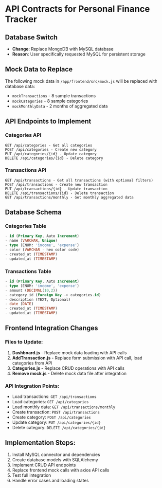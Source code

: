 # API Contracts for Personal Finance Tracker

## Database Switch
- **Change**: Replace MongoDB with MySQL database
- **Reason**: User specifically requested MySQL for persistent storage

## Mock Data to Replace
The following mock data in `/app/frontend/src/mock.js` will be replaced with database data:
- `mockTransactions` - 8 sample transactions
- `mockCategories` - 8 sample categories  
- `mockMonthlyData` - 2 months of aggregated data

## API Endpoints to Implement

### Categories API
```
GET /api/categories - Get all categories
POST /api/categories - Create new category
PUT /api/categories/{id} - Update category
DELETE /api/categories/{id} - Delete category
```

### Transactions API  
```
GET /api/transactions - Get all transactions (with optional filters)
POST /api/transactions - Create new transaction
PUT /api/transactions/{id} - Update transaction
DELETE /api/transactions/{id} - Delete transaction
GET /api/transactions/monthly - Get monthly aggregated data
```

## Database Schema

### Categories Table
```sql
- id (Primary Key, Auto Increment)
- name (VARCHAR, Unique)
- type (ENUM: 'income', 'expense') 
- color (VARCHAR - hex color code)
- created_at (TIMESTAMP)
- updated_at (TIMESTAMP)
```

### Transactions Table
```sql
- id (Primary Key, Auto Increment)
- type (ENUM: 'income', 'expense')
- amount (DECIMAL(10,2))
- category_id (Foreign Key -> categories.id)
- description (TEXT, Optional)
- date (DATE)
- created_at (TIMESTAMP)
- updated_at (TIMESTAMP)
```

## Frontend Integration Changes

### Files to Update:
1. **Dashboard.js** - Replace mock data loading with API calls
2. **AddTransaction.js** - Replace form submission with API call, load categories from API
3. **Categories.js** - Replace CRUD operations with API calls
4. **Remove mock.js** - Delete mock data file after integration

### API Integration Points:
- Load transactions: `GET /api/transactions`
- Load categories: `GET /api/categories` 
- Load monthly data: `GET /api/transactions/monthly`
- Create transaction: `POST /api/transactions`
- Create category: `POST /api/categories`
- Update category: `PUT /api/categories/{id}`
- Delete category: `DELETE /api/categories/{id}`

## Implementation Steps:
1. Install MySQL connector and dependencies
2. Create database models with SQLAlchemy
3. Implement CRUD API endpoints
4. Replace frontend mock calls with axios API calls
5. Test full integration
6. Handle error cases and loading states